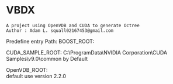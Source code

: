 #	VBDX
	A project using OpenVDB and CUDA to generate Octree
	Author : Adam L. squall02167453@gmail.com

Predefine entry Path:
BOOST_ROOT:

CUDA_SAMPLE_ROOT: 
	C:\ProgramData\NVIDIA Corporation\CUDA Samples\v9.0\common by Default

OpenVDB_ROOT:	
	default use version 2.2.0

